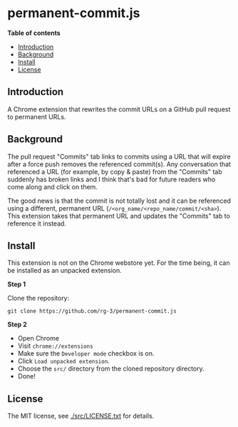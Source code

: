 # permanent-commit.js

**Table of contents**

* <a href='#introduction'>Introduction</a>
* <a href='#background'>Background</a>
* <a href='#install'>Install</a>
* <a href='#license'>License</a>

## <a id='introduction'>Introduction</a>

A Chrome extension that rewrites the commit URLs on a GitHub pull request to
permanent URLs.

## <a id='background'>Background</a>

The pull request "Commits" tab links to commits using a URL that will expire
after a force push removes the referenced commit(s). Any conversation that
referenced a URL (for example, by copy & paste) from the "Commits" tab suddenly
has broken links and I think that's bad for future readers who come along and
click on them.

The good news is that the commit is not totally lost and it can be referenced
using a different, permanent URL (`/<org_name/<repo_name/commit/<sha>`). This
extension takes that permanent URL and updates the "Commits" tab to reference
it instead.

## <a id='install'> Install </a>

This extension is not on the Chrome webstore yet.
For the time being, it can be installed as an unpacked extension.

**Step 1**

Clone the repository:

    git clone https://github.com/rg-3/permanent-commit.js

**Step 2**

  * Open Chrome
  * Visit `chrome://extensions`
  * Make sure the `Developer mode` checkbox is on.  
  * Click `Load unpacked extension`.
  * Choose the `src/` directory from the cloned repository directory.
  * Done!

## <a id='license'>License</a>

The MIT license, see [./src/LICENSE.txt](./src/LICENSE.txt) for details.

